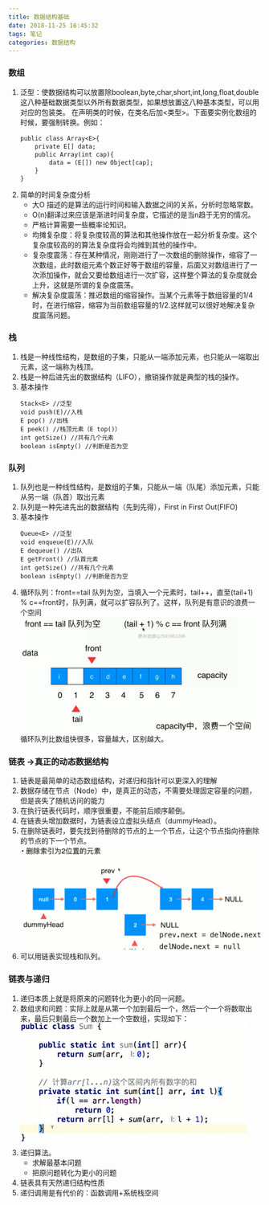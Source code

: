 ```yaml
---
title: 数据结构基础
date: 2018-11-25 16:45:32
tags: 笔记
categories: 数据结构
---
```


### 数组
<!--more-->
1. 泛型：使数据结构可以放置除boolean,byte,char,short,int,long,float,double这八种基础数据类型以外所有数据类型，如果想放置这八种基本类型，可以用对应的包装类。 在声明类的时候，在类名后加<类型>。下面要实例化数组的时候，要强制转换。例如：
    ```
    public class Array<E>{
        private E[] data;
        public Array(int cap){
            data = (E[]) new Object[cap];
        }
    }
    ```
2. 简单的时间复杂度分析
    * 大O 描述的是算法的运行时间和输入数据之间的关系，分析时忽略常数。
    * O(n)翻译过来应该是渐进时间复杂度，它描述的是当n趋于无穷的情况。
    * 严格计算需要一些概率论知识。
    * 均摊复杂度：将复杂度较高的算法和其他操作放在一起分析复杂度。这个复杂度较高的的算法复杂度将会均摊到其他的操作中。
    * 复杂度震荡：存在某种情况，刚刚进行了一次数组的删除操作，缩容了一次数组，此时数组元素个数正好等于数组的容量，后面又对数组进行了一次添加操作，就会又要给数组进行一次扩容，这样整个算法的复杂度就会上升，这就是所谓的复杂度震荡。
    * 解决复杂度震荡：推迟数组的缩容操作。当某个元素等于数组容量的1/4时，在进行缩容，缩容为当前数组容量的1/2.这样就可以很好地解决复杂度震荡问题。

### 栈
1.  栈是一种线性结构，是数组的子集，只能从一端添加元素，也只能从一端取出元素，这一端称为栈顶。
2. 栈是一种后进先出的数据结构（LIFO），撤销操作就是典型的栈的操作。
3. 基本操作
    ```
    Stack<E> //泛型
    void push(E)//入栈
    E pop() //出栈
    E peek() //栈顶元素（E top()）
    int getSize() //共有几个元素
    boolean isEmpty() //判断是否为空
    ```
### 队列   
1. 队列也是一种线性结构，是数组的子集，只能从一端（队尾）添加元素，只能从另一端（队首）取出元素
2. 队列是一种先进先出的数据结构（先到先得），First in First Out(FIFO)
3. 基本操作
    ```
    Queue<E> //泛型
    void enqueue(E)//入队
    E dequeue() //出队
    E getFront() //队首元素
    int getSize() //共有几个元素
    boolean isEmpty() //判断是否为空
    ```
4. 循环队列：front==tail 队列为空，当填入一个元素时，tail++，直至(tail+1) % c==front时，队列满，就可以扩容队列了。这样，队列是有意识的浪费一个空间
![数据结构](数据结构/1.png)
循环队列比数组快很多，容量越大，区别越大。
### 链表 ->真正的动态数据结构
1. 链表是最简单的动态数组结构，对递归和指针可以更深入的理解
2. 数据存储在节点（Node）中，是真正的动态，不需要处理固定容量的问题，但是丧失了随机访问的能力
3. 在执行链表代码时，顺序很重要，不能前后顺序颠倒。
4. 在链表头增加数据时，为链表设立虚拟头结点（dummyHead）。
5. 在删除链表时，要先找到待删除的节点的上一个节点，让这个节点指向待删除的节点的下一个节点。![链表](数据结构/2.png)
6. 可以用链表实现栈和队列。
### 链表与递归
 1. 递归本质上就是将原来的问题转化为更小的同一问题。
 2. 数组求和问题：实际上就是从第一个加到最后一个，然后一个一个将数取出来，最后只剩最后一个数加上一个空数组，实现如下：![](数据结构/递归.png)
 3. 递归算法。
    * 求解最基本问题
    * 把原问题转化为更小的问题
4. 链表具有天然递归结构性质  
5. 递归调用是有代价的：函数调用+系统栈空间

